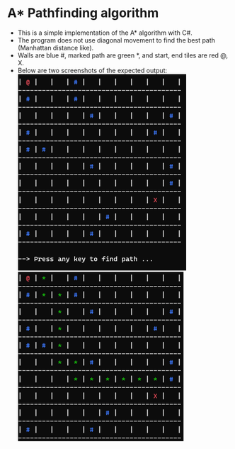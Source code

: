 # A* Pathfinding algorithm

- This is a simple implementation of the A* algorithm with C#. 
- The program does not use diagonal movement to find the best path (Manhattan distance like).
- Walls are blue #, marked path are green *, and start, end tiles are red @, X.
- Below are two screenshots of the expected output:
![Alt text](1.png "First output, the program waits for a key press to calculate the path.")
![Alt text](2.png "Second output, the program displays the path found and waits for a key ress to terminate.")
